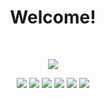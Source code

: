 
<h1 align="center"> Welcome! </h1>
<br>
<p align='center'>
  <a href="https://github.com/anuraghazra/github-readme-stats">
    <img src="https://github-readme-stats.vercel.app/api/top-langs/?username=nhkiiim&layout=compact&title_color=5e6472&text_color=5e6472"/>
  </a>
</p>

<p align="center">
  <img src="https://img.shields.io/badge/Java-ff595e?style=flat-square&logo=Java&logoColor=white"/></a> 
  <img src="https://img.shields.io/badge/JavaScript-ffca3a?style=flat-square&logo=JavaScript&logoColor=white"/></a>
  <img src="https://img.shields.io/badge/Spring-8ac926?style=flat-square&logo=Spring&logoColor=white"/></a>
  <img src="https://img.shields.io/badge/MySQL-1982c4?style=flat-square&logo=MySQL&logoColor=white"/></a>
  <img src="https://img.shields.io/badge/Vue.js-757bc8?style=flat-square&logo=vue-dot-js&logoColor=white"/></a>
  <img src="https://img.shields.io/badge/AWS-%23FF9900.svg?style=flat-square&logo=amazon-aws&logoColor=white"/>
 </p>
